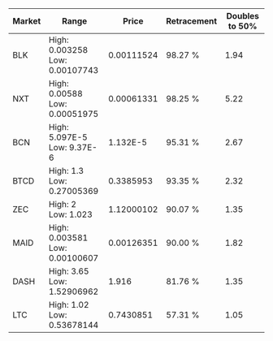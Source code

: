 | Market | Range | Price| Retracement | Doubles to 50% |
| --- | --- | --- | --- | --- |
| BLK | High: 0.003258<br />Low: 0.00107743 | 0.00111524 | 98.27 % | 1.94 |
| NXT | High: 0.00588<br />Low: 0.00051975 | 0.00061331 | 98.25 % | 5.22 |
| BCN | High: 5.097E-5<br />Low: 9.37E-6 | 1.132E-5 | 95.31 % | 2.67 |
| BTCD | High: 1.3<br />Low: 0.27005369 | 0.3385953 | 93.35 % | 2.32 |
| ZEC | High: 2<br />Low: 1.023 | 1.12000102 | 90.07 % | 1.35 |
| MAID | High: 0.003581<br />Low: 0.00100607 | 0.00126351 | 90.00 % | 1.82 |
| DASH | High: 3.65<br />Low: 1.52906962 | 1.916 | 81.76 % | 1.35 |
| LTC | High: 1.02<br />Low: 0.53678144 | 0.7430851 | 57.31 % | 1.05 |
